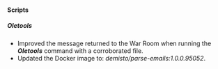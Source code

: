 
#### Scripts

##### Oletools

- Improved the message returned to the War Room when running the ***Oletools*** command with a corroborated file.
- Updated the Docker image to: *demisto/parse-emails:1.0.0.95052*.